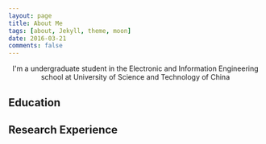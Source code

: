 ```yaml
---
layout: page
title: About Me
tags: [about, Jekyll, theme, moon]
date: 2016-03-21
comments: false
---
```

    
<center> I'm a undergraduate student in the Electronic and Information Engineering school at  University of Science and Technology of China</center>

## Education


## Research Experience


